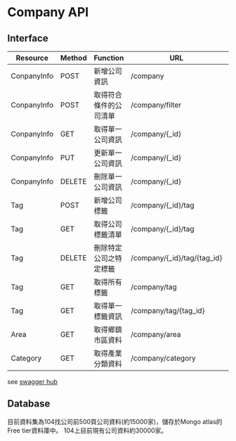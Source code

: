 # Company API
## Interface
| Resource    | Method | Function               | URL                         | Param       |
|-------------|--------|------------------------|-----------------------------|-------------|
| ConpanyInfo | POST   | 新增公司資訊           | /company                    | Company     |
| ConpanyInfo | POST   | 取得符合條件的公司清單 | /company/filter             | Filter      |
| ConpanyInfo | GET    | 取得單一公司資訊       | /company/{_id}              | _id         |
| ConpanyInfo | PUT    | 更新單一公司資訊       | /company/{_id}              | _id         |
| ConpanyInfo | DELETE | 刪除單一公司資訊       | /company/{_id}              | _id         |
| Tag         | POST   | 新增公司標籤           | /company/{_id}/tag          | _id         |
| Tag         | GET    | 取得公司標籤清單       | /company/{_id}/tag          | _id         |
| Tag         | DELETE | 刪除特定公司之特定標籤 | /company/{_id}/tag/{tag_id} | _id, tag_id |
| Tag         | GET    | 取得所有標籤           | /company/tag                |             |
| Tag         | GET    | 取得單一標籤資訊       | /company/tag/{tag_id}       | tag_id      |
| Area        | GET    | 取得鄉鎮市區資料       | /company/area               |             |
| Category    | GET    | 取得產業分類資料       | /company/category           |             |

see [swagger hub](https://swaggerhub.com/apis/lichi.chen/hiring-company_data_api/0.0.1)

## Database
目前資料集為104找公司前500頁公司資料(約15000家)，儲存於Mongo atlas的Free tier資料庫中。
104上目前現有公司資料約30000家。

